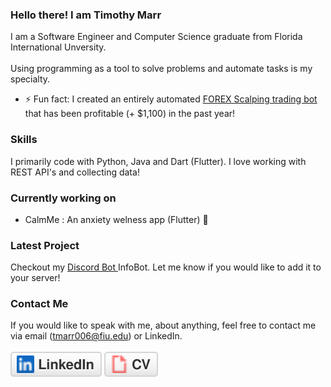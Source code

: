 ### Hello there! I am Timothy Marr 

I am a Software Engineer and Computer Science graduate from Florida International Unversity. 
<br>
<br>
Using programming as a tool to solve problems and automate tasks is my specialty.

- ⚡ Fun fact: I created an entirely automated <a href = "https://seniorproject.cis.fiu.edu/seniorprojects/efort-efst/"> FOREX Scalping trading bot </a> that has been profitable (+ $1,100) in the past year!

### Skills
I primarily code with Python, Java and Dart (Flutter). I love working with REST API's and collecting data!

### Currently working on
<ul>
  <li>
  CalmMe : An anxiety welness app (Flutter) 🍃
  </li>
</ul>

### Latest Project
Checkout my <a href = "https://github.com/timmarr98/JDAwidebot"> Discord Bot </a> InfoBot. Let me know if you would like to add it to your server!

### Contact Me
If you would like to speak with me, about anything, feel free to contact me via email (tmarr006@fiu.edu) or LinkedIn.
<br>
<br>
<a href="https://www.linkedin.com/in/timothy-marr-26a041186/"><img src="imgs/linkedin.svg" alt="LinkedIn"></a>
<a href = "Resume_TimothyMarr (1).pdf"><img src = "imgs/cv.svg" alt = "Cv"></a>

 

<!--
**timmarr98/timmarr98** is a ✨ _special_ ✨ repository because its `README.md` (this file) appears on your GitHub profile.

Here are some ideas to get you started:

- 🔭 I’m currently working on ...
- 🌱 I’m currently learning ...
- 👯 I’m looking to collaborate on ...
- 🤔 I’m looking for help with ...
- 💬 Ask me about ...
- 📫 How to reach me: ...
- 😄 Pronouns: ...
- ⚡ Fun fact: ...
-->
